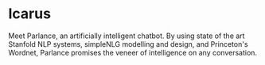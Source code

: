 # Icarus
Meet Parlance, an artificially intelligent chatbot. By using state of the art Stanfold NLP systems, simpleNLG modelling and design, and Princeton's Wordnet, Parlance promises the veneer of intelligence on any conversation.
